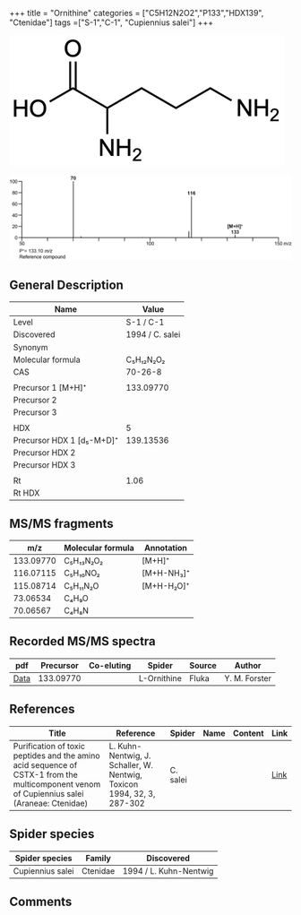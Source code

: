 +++
title = "Ornithine"
categories = ["C5H12N2O2","P133","HDX139",
"Ctenidae"]
tags =["S-1","C-1",
"Cupiennius salei"]
+++

![](/img/Ornithine.png)

![](/img_MSMS/133_Ornithine.png)

## General Description

| Name                      | Value           |
|---------------------------|-----------------|
| Level                     | S-1 / C-1               |
| Discovered                | 1994 / C. salei |
| Synonym                   |                 |
| Molecular formula         | C₅H₁₂N₂O₂       |
| CAS                       | 70-26-8         |
|                           |                 |
| Precursor 1 [M+H]⁺        | 133.09770       |
| Precursor 2               |                 |
| Precursor 3               |                 |
|                           |                 |
| HDX                       | 5               |
| Precursor HDX 1 [d₅-M+D]⁺ | 139.13536       |
| Precursor HDX 2           |                 |
| Precursor HDX 3           |                 |
|                           |                 |
| Rt                        | 1.06            |
| Rt HDX                    |                 |

## MS/MS fragments

| m/z       | Molecular formula | Annotation |
|-----------|-------------------|------------|
| 133.09770 | C₅H₁₃N₂O₂         | [M+H]⁺     |
| 116.07115 | C₅H₁₀NO₂          | [M+H-NH₃]⁺ |
| 115.08714 | C₅H₁₁N₂O          | [M+H-H₂O]⁺ |
| 73.06534  | C₄H₉O             |            |
| 70.06567  | C₄H₈N             |            |

## Recorded MS/MS spectra

| pdf                                 | Precursor | Co-eluting | Spider      | Source | Author        |
|-------------------------------------|-----------|------------|-------------|--------|---------------|
| [Data](/pdf/133_Ornithine_1-06.pdf) | 133.09770 |            | L-Ornithine | Fluka  | Y. M. Forster |

## References

| Title                                                                                                                                      | Reference                                                                        | Spider        | Name | Content              | Link                                                         |
|--------------------------------------------------------------------------------------------------------------------------------------------|----------------------------------------------------------------------------------|---------------|------|----------------------|--------------------------------------------------------------|
| Purification of toxic peptides and the amino acid sequence of CSTX-1 from the multicomponent venom of Cupiennius salei (Araneae: Ctenidae) | L. Kuhn-Nentwig, J. Schaller, W. Nentwig, Toxicon 1994, 32, 3, 287-302           | C. salei      |      |                      | [Link](https://doi.org/10.1016/0041-0101(94)90082-5)                 |

## Spider species

| Spider species   | Family   | Discovered             |
|------------------|----------|------------------------|
| Cupiennius salei | Ctenidae | 1994 / L. Kuhn-Nentwig |

## Comments